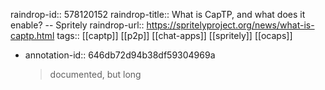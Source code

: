 raindrop-id:: 578120152
raindrop-title:: What is CapTP, and what does it enable? -- Spritely
raindrop-url:: https://spritelyproject.org/news/what-is-captp.html
tags:: [[captp]] [[p2p]] [[chat-apps]] [[spritely]] [[ocaps]]

- annotation-id:: 646db72d94b38df59304969a
  > documented, but long